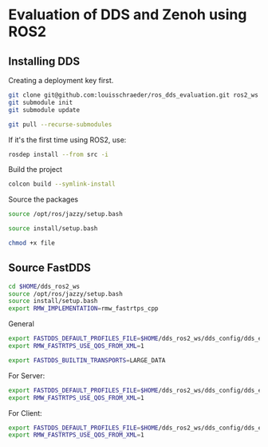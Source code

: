 # Evaluation of DDS and Zenoh using ROS2

## Installing DDS

Creating a deployment key first.

```bash
git clone git@github.com:louisschraeder/ros_dds_evaluation.git ros2_ws
git submodule init
git submodule update
```

```bash
git pull --recurse-submodules
```

If it's the first time using ROS2, use:

```bash
rosdep install --from src -i
```

Build the project

```bash
colcon build --symlink-install
```

Source the packages

```bash
source /opt/ros/jazzy/setup.bash
```

```bash
source install/setup.bash
```

```bash
chmod +x file
```

## Source FastDDS

```bash
cd $HOME/dds_ros2_ws
source /opt/ros/jazzy/setup.bash
source install/setup.bash
export RMW_IMPLEMENTATION=rmw_fastrtps_cpp
```
General 
```bash
export FASTDDS_DEFAULT_PROFILES_FILE=$HOME/dds_ros2_ws/dds_config/dds_evalation_tcp_config.xml
export RMW_FASTRTPS_USE_QOS_FROM_XML=1
```
```bash
export FASTDDS_BUILTIN_TRANSPORTS=LARGE_DATA
```

For Server:
```bash
export FASTDDS_DEFAULT_PROFILES_FILE=$HOME/dds_ros2_ws/dds_config/dds_evalation_server_conig.xml
export RMW_FASTRTPS_USE_QOS_FROM_XML=1
```

For Client:
```bash
export FASTDDS_DEFAULT_PROFILES_FILE=$HOME/dds_ros2_ws/dds_config/dds_evalation_client_conig.xml
export RMW_FASTRTPS_USE_QOS_FROM_XML=1
```


```bash

```